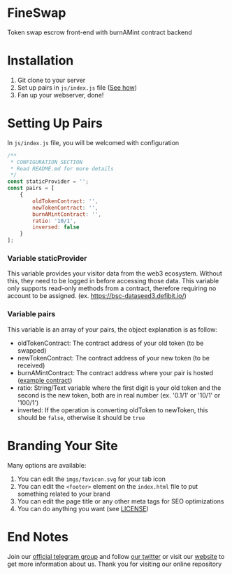 # FineSwap
Token swap escrow front-end with burnAMint contract backend

# Installation
1. Git clone to your server
2. Set up pairs in `js/index.js` file ([See how](#setting-up-pairs))
3. Fan up your webserver, done!

# Setting Up Pairs
In `js/index.js` file, you will be welcomed with configuration

```javascript
/**
 * CONFIGURATION SECTION
 * Read README.md for more details
 */
const staticProvider = '';
const pairs = [
	{
		oldTokenContract: '',
		newTokenContract: '',
		burnAMintContract: '',
		ratio: '10/1',
		inversed: false
	}
];
```
### Variable staticProvider
This variable provides your visitor data from the web3 ecosystem. Without this, they need to be logged in before accessing those data. This variable only supports read-only methods from a contract, therefore requiring no account to be assigned. (ex. https://bsc-dataseed3.defibit.io/)

### Variable pairs
This variable is an array of your pairs, the object explanation is as follow:
 - oldTokenContract: The contract address of your old token (to be swapped)
 - newTokenContract: The contract address of your new token (to be received)
 - burnAMintContract: The contract address where your pair is hosted ([example contract](https://etherscan.io/address/0x4efa063ce441a35c0b92c5600a29b50678a9c17c))
 - ratio: String/Text variable where the first digit is your old token and the second is the new token, both are in real number (ex. '0.1/1' or '10/1' or '100/1')
 - inverted: If the operation is converting oldToken to newToken, this should be `false`, otherwise it should be `true`

# Branding Your Site
Many options are available:
1. You can edit the `imgs/favicon.svg` for your tab icon
2. You can edit the `<footer>` element on the `index.html` file to put something related to your brand
3. You can edit the page title or any other meta tags for SEO optimizations
4. You can do anything you want (see [LICENSE](blob/master/LICENSE.md))

# End Notes
Join our [official telegram group](httpsL//t.me/dfin33) and follow [our twitter](https://twitter.com/Dfine2021) or visit our [website](https://dalecoin.finance) to get more information about us. Thank you for visiting our online repository

